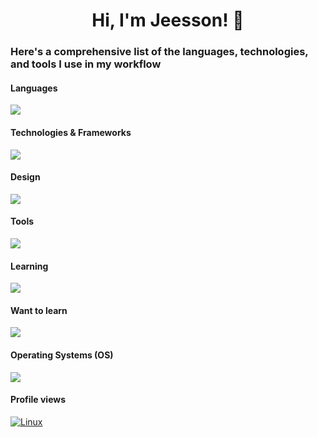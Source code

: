 <h1 align="center">Hi, I'm Jeesson! 👋</h1>

### Here's a comprehensive list of the languages, technologies, and tools I use in my workflow

#### Languages
<img src="https://go-skill-icons.vercel.app/api/icons?i=js,ts,py,postgresql,sqlite&theme=light&titles=true">

#### Technologies & Frameworks
<img src="https://go-skill-icons.vercel.app/api/icons?i=html,css,sass,less,tailwind,bootstrap,docker,docksal,drupal,electron,vite,pinia&theme=light&titles=true&perline=6">

#### Design
<img src="https://go-skill-icons.vercel.app/api/icons?i=ae,ps,figma,blender&theme=light&titles=true">

#### Tools
<img src="https://go-skill-icons.vercel.app/api/icons?i=discord,webflow,obsidian,notion,git,npm,bun&theme=light&titles=true">

#### Learning
<img src="https://go-skill-icons.vercel.app/api/icons?i=tauri,supabase,nuxt&theme=light&titles=true">

#### Want to learn
<img src="https://go-skill-icons.vercel.app/api/icons?i=threejs,laravel,firebase&theme=light&titles=true">

#### Operating Systems (OS)
<img src="https://go-skill-icons.vercel.app/api/icons?i=windows,ubuntu,mint&theme=light&titles=true">

#### Profile views
[![Linux](https://komarev.com/ghpvc/?username=jeesson&color=000000&style=for-the-badge&label=how+interesting)](https://github.com/jeesson)
